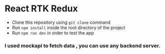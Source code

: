 # React RTK Redux

- Clone this repository using `git clone` command
- Run `npm install` inside the root directory of the project
- Run `npm run dev` in order to test the app

### I used mockapi to fetch data , you can use any backend server.
